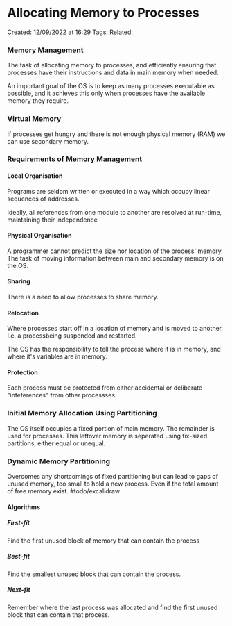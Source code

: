 # Allocating Memory to Processes
Created: 12/09/2022 at 16:29
Tags: 
Related:

### Memory Management
The task of allocating memory to processes, and efficiently ensuring that processes have their instructions and data in main memory when needed.

An important goal of the OS is to keep as many processes executable as possible, and it achieves this only when processes have the available memory they require.

### Virtual Memory
If processes get hungry and there is not enough physical memory (RAM) we can use secondary memory.

### Requirements of Memory Management
#### Local Organisation
Programs are seldom written or executed in a way which occupy linear sequences of addresses.

Ideally, all references from one module to another are resolved at run-time, maintaining their independence

#### Physical Organisation
A programmer cannot predict the size nor location of the process' memory. The task of moving information between main and secondary memory is on the OS.

#### Sharing
There is a need to allow processes to share memory.

#### Relocation
Where processes start off in a location of memory and is moved to another. I.e. a processbeing suspended and restarted.

The OS has the responsibility to tell the process where it is in memory, and where it's variables are in memory.

#### Protection
Each process must be protected from either accidental or deliberate "inteferences" from other processses.

### Initial Memory Allocation Using Partitioning
The OS itself occupies a fixed portion of main memory. The remainder is used for processes. This leftover memory is seperated using fix-sized partitions, either equal or unequal.

### Dynamic Memory Partitioning
Overcomes any shortcomings of fixed partitioning but can lead to gaps of unused memory, too small to hold a new process. Even if the total amount of free memory exist.
#todo/excalidraw

#### Algorithms
##### First-fit
Find the first unused block of memory that can contain the process

##### Best-fit
Find the smallest unused block that can contain the process.

##### Next-fit
Remember where the last process was allocated and find the first unused block that can contain that process.
